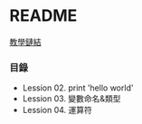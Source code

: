 # README #
[教學鏈結](https://github.com/jackfrued/Python-Core-50-Courses)

### 目錄 ###

* Lession 02. print 'hello world'
* Lession 03. 變數命名&類型
* Lession 04. 運算符